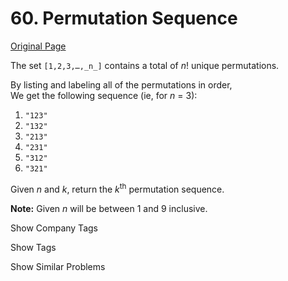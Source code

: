 # 60. Permutation Sequence

[Original Page](https://leetcode.com/problems/permutation-sequence/)

The set `[1,2,3,…,_n_]` contains a total of _n_! unique permutations.

By listing and labeling all of the permutations in order,  
We get the following sequence (ie, for _n_ = 3):

1.  `"123"`
2.  `"132"`
3.  `"213"`
4.  `"231"`
5.  `"312"`
6.  `"321"`

Given _n_ and _k_, return the _k_<sup>th</sup> permutation sequence.

**Note:** Given _n_ will be between 1 and 9 inclusive.

<div>

<div id="company_tags" class="btn btn-xs btn-warning">Show Company Tags</div>

<span class="hidebutton" style="display: none;">[Twitter](/company/twitter/)</span></div>

<div>

<div id="tags" class="btn btn-xs btn-warning">Show Tags</div>

<span class="hidebutton" style="display: none;">[Backtracking](/tag/backtracking/) [Math](/tag/math/)</span></div>

<div>

<div id="similar" class="btn btn-xs btn-warning">Show Similar Problems</div>

<span class="hidebutton" style="display: none;">[(M) Next Permutation](/problems/next-permutation/) [(M) Permutations](/problems/permutations/)</span></div>